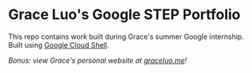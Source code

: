# Grace Luo's Google STEP Portfolio

This repo contains work built during Grace's summer Google internship. Built using [Google Cloud Shell](https://ssh.cloud.google.com/cloudshell/editor).

_Bonus: view Grace's personal website at [graceluo.me](graceluo.me)!_
